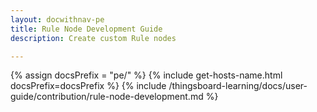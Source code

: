 ```yaml
---
layout: docwithnav-pe
title: Rule Node Development Guide
description: Create custom Rule nodes

---
```


{% assign docsPrefix = "pe/" %}
{% include get-hosts-name.html docsPrefix=docsPrefix %}
{% include /thingsboard-learning/docs/user-guide/contribution/rule-node-development.md %}